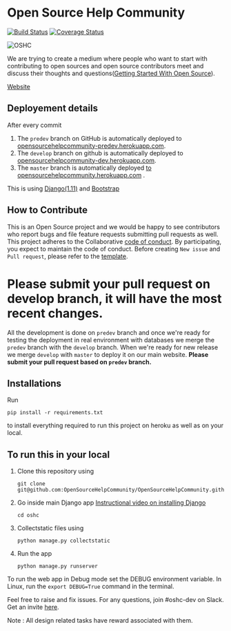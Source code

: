 # Open Source Help Community

[![Build Status](https://travis-ci.org/OpenSourceHelpCommunity/OpenSourceHelpCommunity.github.io.svg?branch=predev)](https://travis-ci.org/OpenSourceHelpCommunity/OpenSourceHelpCommunity.github.io) [![Coverage Status](https://coveralls.io/repos/github/OpenSourceHelpCommunity/OpenSourceHelpCommunity.github.io/badge.svg?branch=predev)](https://coveralls.io/github/OpenSourceHelpCommunity/OpenSourceHelpCommunity.github.io?branch=predev)

![OSHC](https://avatars0.githubusercontent.com/u/23719480?v=3&s=200)

We are trying to create a medium where people who want to start with contributing to open sources and open source contributors meet and discuss their thoughts and questions([Getting Started With Open Source](https://github.com/tapasweni-pathak/Getting-Started-With-Contributing-to-Open-Sources)).

[Website](http://opensourcehelpcommunity.herokuapp.com/)

## Deployement details
After every commit

1. The `predev` branch on GitHub is automatically deployed to [opensourcehelpcommunity-predev.herokuapp.com](http://opensourcehelpcommunity-predev.herokuapp.com/).
2. The `develop` branch on github is automatically deployed to [opensourcehelpcommunity-dev.herokuapp.com](http://opensourcehelpcommunity-dev.herokuapp.com/).
3. The `master` branch is automatically deployed [to opensourcehelpcommunity.herokuapp.com](http://opensourcehelpcommunity.herokuapp.com/) .

This is using [Django(1.11)](https://www.djangoproject.com/) and [Bootstrap](http://getbootstrap.com/)

## How to Contribute
This is an Open Source project and we would be happy to see contributors who report bugs and file feature requests submitting pull requests as well. This project adheres to the Collaborative [code of conduct](https://github.com/OpenSourceHelpCommunity/OpenSourceHelpCommunity.github.io/blob/develop/CODE_OF_CONDUCT.md). By participating, you expect to maintain the code of conduct. Before creating `New issue` and `Pull request`, please refer to the [template](docs).

Please submit your pull request on develop branch, it will have the most recent changes.
=======
All the development is done on `predev` branch and once we're ready for testing the deployment in real environment with databases we merge the `predev` branch with the `develop` branch. When we're ready for new release we merge `develop` with `master` to deploy it on our main website. **Please submit your pull request based on `predev` branch.**

## Installations
Run
```
pip install -r requirements.txt
```
to install everything required to run this project on heroku as well as on your local.


## To run this in your local

1. Clone this repository using
	```
	git clone git@github.com:OpenSourceHelpCommunity/OpenSourceHelpCommunity.github.io.git
	```

2. Go inside main Django app [Instructional video on installing Django](https://youtu.be/qgGIqRFvFFk)
	```
	cd oshc
	```

3. Collectstatic files using
	```
	python manage.py collectstatic
	```

4. Run the app
	```
	python manage.py runserver
	```

To run the web app in Debug mode set the DEBUG environment variable.
In Linux, run the `export DEBUG=True` command in the terminal.

Feel free to raise and fix issues.
For any questions, join #oshc-dev on Slack. Get an invite [here](https://opensourcehelp.herokuapp.com/).

Note : All design related tasks have reward associated with them.

